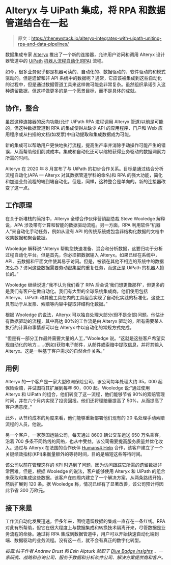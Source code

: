 # Alteryx 与 UiPath 集成，将 RPA 和数据管道结合在一起

> 原文：<https://thenewstack.io/alteryx-integrates-with-uipath-uniting-rpa-and-data-pipelines/>

数据集成专家 [Alteryx](https://www.alteryx.com/company/about-us) 推出了一个新的连接器，允许用户访问和调用 Alteryx 设计器管道中的 [UiPath](https://www.uipath.com/product) [机器人流程自动化(RPA)](https://thenewstack.io/what-is-robotic-processing-automation/) 流程。

如今，很多业务似乎都是机器可读的、自动化的、数据驱动的、软件驱动的和模式驱动的。但是遗留和非 API 系统中的数据呢？通常，它应该被集成到这些自动化的过程中，但是通过数据管道工具来这样做可能会非常复杂。虽然组织承诺引入这种遗留数据，但这样做更多的是一个愿景目标，而不是具体的成就。

## **协作，整合**

虽然这种连接器的反向功能(允许 UiPath RPA 进程调用 Alteryx 管道)以前是可能的，但这种数据管道到 RPA 的集成使得从缺少 API 的应用程序、门户和 Web 应用程序或从扫描的文档(如发票)中自动提取和集成数据成为可能。

新的集成可以帮助用户更快地执行流程，提高生产率并消除手动操作可能产生的错误，从而帮助他们削减成本。集成和自动化还可以缩短获得业务驱动的数据洞察力所需的时间。

Alteryx 在 2020 年 8 月宣布了与 UiPath 的初步合作关系。目标是通过结合分析流程自动化(APA — Alteryx 对其数据管道学科的命名)和 RPA 的强大功能，简化和加速业务流程的端到端自动化。但是，同样，这种整合是单向的。新的连接器改变了这一点。

## **工作原理**

在关于新堆栈的简报中，Alteryx 全球合作伙伴营销副总裁 Steve Wooledge 解释说，APA 涉及带有计算和智能的数据驱动流程。另一方面，RPA 利用软件“机器人”来自动化手动任务，例如从没有 API 的传统系统或包含非结构化数据的文档中收集数据和聚合数据。

Wooledge 解释说:“Alteryx 帮助您快速准备、混合和分析数据，这要归功于分析过程自动化平台。但是首先，你必须把数据输入 Alteryx。如果已经在系统中，API、云数据和平面文件使其易于访问。但是，被锁在其他不相连的系统中的数据怎么办？访问这些数据需要劳动密集型的重复任务，而这正是 UiPath 的机器人擅长的。”

Wooledge 继续说道:“我不认为我们看了 RPA 后会说‘我们想更像那样’，但更多的是我们有客户在做自动化。我们有大型的全球系统集成商，他们使用包括 Alteryx、UiPath 和其他工具在内的工具组合实现了自动化实践的标准化，这些工具有助于从发票、索赔等内容中提取非结构化数据。”

根据 Wooledge 的说法，Alteryx 可以独自处理大部分(但不是全部)问题。他估计有数据驱动的流程，其中高达 80%的工作流是由 Alteryx 驱动的，所有需要某人执行的计算和事情都可以在 Alteryx 中以自动化的常规方式完成。

“但是有一部分工作最终需要大量的人工，”Wooledge 说。“这就是这些客户希望实现自动化的地方……(例如)获取电子邮件，从邮件或索赔中提取信息，并将其输入 Alteryx。这是一种基于客户需求的自然合作关系。”

## **用例** 

Alteryx 的一个客户是一家大型欧洲保险公司，该公司每年处理大约 35，000 起保险索赔，并试图将其扩展到每年 60，000 起。Wooledge 说:“通过使用 Alteryx 和 UiPath 的组合，他们转变了这一流程，他们能够节省 90%的索赔管理时间，并在六个月内实现了投资回报。他们还将理赔量提高了 50%，从而提高了客户满意度。”

此外，从节约成本的角度来看，他们能够重新部署他们现有的 20 名处理手动索赔流程的人员，他说。

另一个客户，一家英国运输公司，每天通过 8600 辆公交车运送 650 万名乘客，沿着 700 多条不同路线的网络，也从中受益。该公司需要提高服务质量并优化收入。通过与 Alteryx 在法国的合作伙伴 [Humans4 Help](https://humans4help.com/en/robotic-process-automation-rpa/) 合作，该客户建立了一个关键绩效指标(KPI)来衡量额外的等待时间，目的是缩短这些等待时间。

该公司以前在管理这样的 KPI 时遇到了问题，因为访问跟踪它所需的遗留数据非常困难。但是，根据 Wooledge 的说法，客户能够使用 Alteryx 和 UiPath 的组合来获取和集成这些数据。该客户在四周内建立了一个解决方案，从两条路线开始，然后扩展到 120 条。据 Wooledge 称，情况已经有了显著改善，该公司预计将因此节省 300 万欧元。

## **接下来是**

工作流自动化发展迅速。但多年来，围绕遗留数据的集成一直存在一条红线。RPA 对此有所帮助，但它在很大程度上与数据集成和转换技术隔离开来，尽管数据是业务流程的命脉。通过将 RPA 集成到数据管道中，用户可以开始快速自动化端到端、数据驱动的业务流程。没有这一点，就不会有真正的数字化转型。

*披露:帖子作者 Andrew Brust 和 Esin Alpturk 就职于 [Blue Badge Insights](https://www.bluebadgeinsights.com/) 、*一家研究、战略和咨询公司，服务于数据和分析软件公司、解决方案提供商和客户*。*

<svg xmlns:xlink="http://www.w3.org/1999/xlink" viewBox="0 0 68 31" version="1.1"><title>Group</title> <desc>Created with Sketch.</desc></svg>